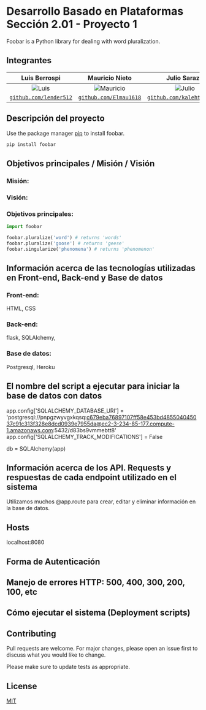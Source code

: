 # Desarrollo Basado en Plataformas Sección 2.01 - Proyecto 1

Foobar is a Python library for dealing with word pluralization.

## Integrantes

| <a target="_blank">**Luis Berrospi**</a> | <a target="_blank">**Mauricio Nieto**</a> | <a target="_blank">**Julio Sarazu**</a> |<a target="_blank">**Adrián Boza**</a> |
| :---: | :---:| :---:| :---:|
| ![Luis](https://avatars2.githubusercontent.com/u/52045791?v=3&s=150) | ![Mauricio](https://avatars.githubusercontent.com/u/63524901?v=4) | ![Julio](https://avatars.githubusercontent.com/u/40171658?s=64&v=4) | ![Adrian](https://avatars.githubusercontent.com/u/40300535?v=4) |
| <a href="https://github.com/lender512" target="_blank">`github.com/lender512`</a> | <a href="https://github.com/Elmau1618" target="_blank">`github.com/Elmau1618`</a> | <a href="https://github.com/kalehtfree123" target="_blank">`github.com/kalehtfree123`</a> |<a href="https://github.com/adrianboza" target="_blank">`github.com/adrianboza`</a> |

## Descripción del proyecto

Use the package manager [pip](https://pip.pypa.io/en/stable/) to install foobar.

```bash
pip install foobar
```

## Objetivos principales / Misión / Visión
### Misión:

### Visión:

### Objetivos principales:

```python
import foobar

foobar.pluralize('word') # returns 'words'
foobar.pluralize('goose') # returns 'geese'
foobar.singularize('phenomena') # returns 'phenomenon'
```
## Información acerca de las tecnologías utilizadas en Front-end, Back-end y Base de datos
### Front-end:
HTML, CSS
### Back-end:
flask, SQLAlchemy,
### Base de datos:
Postgresql, Heroku

## El nombre del script a ejecutar para iniciar la base de datos con datos
app.config['SQLALCHEMY_DATABASE_URI'] = 'postgresql://pnpgzwyvgxkqsq:c679eba76897107ff58e453bd485504045037c91c313f328e8dcd0939e7955da@ec2-3-234-85-177.compute-1.amazonaws.com:5432/d83bs9vmmebtt8'
app.config['SQLALCHEMY_TRACK_MODIFICATIONS'] = False

db = SQLAlchemy(app)


## Información acerca de los API. Requests y respuestas de cada endpoint utilizado en el sistema
Utilizamos muchos @app.route para crear, editar y eliminar información en la base de datos.

## Hosts
localhost:8080
## Forma de Autenticación

## Manejo de errores HTTP: 500, 400, 300, 200, 100, etc

## Cómo ejecutar el sistema (Deployment scripts)

## Contributing
Pull requests are welcome. For major changes, please open an issue first to discuss what you would like to change.

Please make sure to update tests as appropriate.

## License
[MIT](https://choosealicense.com/licenses/mit/)

